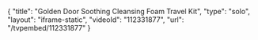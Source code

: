 {
    "title": "Golden Door Soothing Cleansing Foam Travel Kit",
    "type": "solo",
    "layout": "iframe-static",
    "videoId": "112331877",
    "url": "\/tvpembed\/112331877"
}